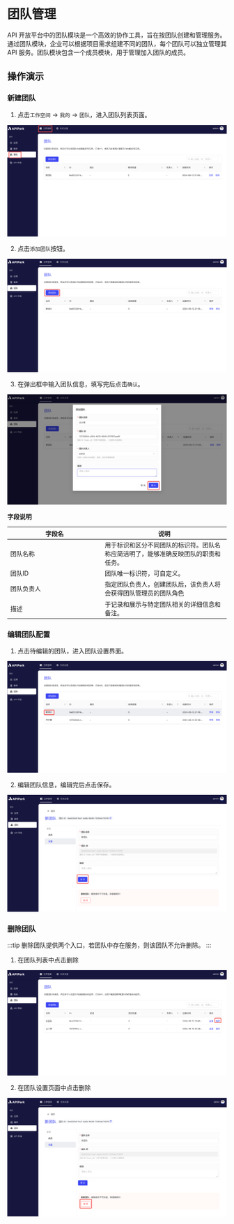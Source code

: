 # 团队管理

API 开放平台中的团队模块是一个高效的协作工具，旨在按团队创建和管理服务。通过团队模块，企业可以根据项目需求组建不同的团队，每个团队可以独立管理其 API 服务。团队模块包含一个成员模块，用于管理加入团队的成员。

## 操作演示
### 新建团队
1. 点击`工作空间` -> `我的` -> `团队`，进入团队列表页面。

![](images/2024-08-13/a2b6a29b65df10143f52696c0077c9fffedab2227147da305aa3c867567c601d.png)  

2. 点击`添加团队`按钮。

![](images/2024-08-13/d832750c4ba61fa82ad443d6fa2fb2715591ed56fc91737b09aaa3561fa61bb7.png)  

3. 在弹出框中输入团队信息，填写完后点击`确认`。

![](images/2024-08-13/5e81361024ad17dcbab470617b14f16baa34800227afb91e92a9f2e4c2fb1509.png)  

**字段说明**

<table><thead><tr><th width="203">字段名</th><th>说明</th></tr></thead><tbody><tr><td>团队名称</td><td>用于标识和区分不同团队的标识符。团队名称应简洁明了，能够准确反映团队的职责和任务。</td></tr><tr><td>团队ID</td><td>团队唯一标识符，可自定义。</td></tr><tr><td>团队负责人</td><td>指定团队负责人，创建团队后，该负责人将会获得团队管理员的团队角色</td></tr><tr><td>描述</td><td>于记录和展示与特定团队相关的详细信息和备注。</td></tr></tbody></table>

### 编辑团队配置

1. 点击待编辑的团队，进入团队设置界面。

![](images/2024-08-13/00a9f50426247ef6b3cc4428503e50cdad6d23839872aa9ff43036f18b65a57d.png)  

2. 编辑团队信息，编辑完后点击保存。

![](images/2024-08-13/53f4e0467178b0ad732e206104ac67063410eff02d9671a520baf4c666dea05a.png)  


### 删除团队
:::tip
删除团队提供两个入口，若团队中存在服务，则该团队不允许删除。
:::
1. 在团队列表中点击删除

![](images/2024-08-13/e94bb1a117ffa009437cfdaf3d56709eb5c98fde8c2ed309e7a15aae6a72f2fc.png)  

2. 在团队设置页面中点击删除

![](images/2024-08-13/97f01e31dc51cccd498f776d1024b0b41ec138e6a57752a52aa3c4331b947586.png)  
